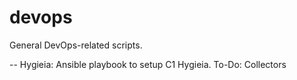 # devops
General DevOps-related scripts.  

-- Hygieia: Ansible playbook to setup C1 Hygieia.  To-Do: Collectors
